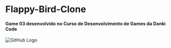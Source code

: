 # Flappy-Bird-Clone

#### Game 03 desenvolvido no Curso de Desenvolvimento de Games da Danki Code

![GitHub Logo](/Flappy_Bird.gif)
